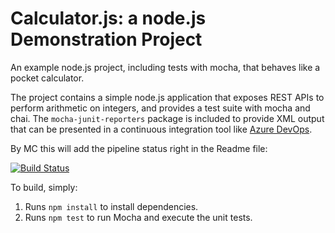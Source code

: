 Calculator.js: a node.js Demonstration Project
==============================================
An example node.js project, including tests with mocha, that behaves like
a pocket calculator.

The project contains a simple node.js application that exposes REST APIs
to perform arithmetic on integers, and provides a test suite with mocha
and chai.  The `mocha-junit-reporters` package is included to provide XML
output that can be presented in a continuous integration tool like
[Azure DevOps](https://azure.com/devops).

By MC this will add the pipeline status right in the Readme file:

[![Build Status](https://dev.azure.com/Training-HBOLA/Calculator_MC/_apis/build/status/mcodecido.calculator?branchName=master)](https://dev.azure.com/Training-HBOLA/Calculator_MC/_build/latest?definitionId=2&branchName=master)

To build, simply:

1. Runs `npm install` to install dependencies.
2. Runs `npm test` to run Mocha and execute the unit tests.


